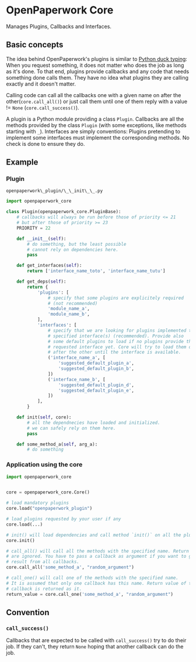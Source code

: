 # OpenPaperwork Core

Manages Plugins, Callbacks and Interfaces.

## Basic concepts

The idea behind OpenPaperwork's plugins is similar to
[Python duck typing](https://en.wikipedia.org/wiki/Duck_typing): When you
request something, it does not matter who does the job as long as it's done. To
that end, plugins provide callbacks and any code that needs something done
calls them. They have no idea what plugins they are calling exactly and it
doesn't matter.

Calling code can call all the callbacks one with a given name on after the
other(`core.call_all()`) or just call them until one of them reply with a
value != `None` (`core.call_success()`).

A plugin is a Python module providing a class `Plugin`.
Callbacks are all the methods provided by the class `Plugin` (with some
exceptions, like methods starting with `_`).
Interfaces are simply conventions: Plugins pretending to implement some
interfaces must implement the corresponding methods. No check is done to ensure
they do.


## Example


### Plugin

`openpaperwork\_plugin/\_\_init\_\_.py`

```py
import openpaperwork_core

class Plugin(openpaperwork_core.PluginBase):
    # callbacks will always be run before those of priority <= 21
    # but after those of priority >= 23
    PRIORITY = 22

    def __init__(self):
        # do something, but the least possible
        # cannot rely on dependencies here.
        pass

    def get_interfaces(self):
        return ['interface_name_toto', 'interface_name_tutu']

    def get_deps(self):
        return {
            'plugins': [
                # specify that some plugins are explicitely required
                # (not recommended)
                'module_name_a',
                'module_name_b',
            ],
            'interfaces': [
                # specify that we are looking for plugins implemented the
                # specified interface(s) (recommended). Provide also
                # some default plugins to load if no plugins provide the
                # requested interface yet. Core will try to load them one
                # after the other until the interface is available.
                ('interface_name_a', [
                    'suggested_default_plugin_a',
                    'suggested_default_plugin_b',
                ])
                ('interface_name_b', [
                    'suggested_default_plugin_d',
                    'suggested_default_plugin_e',
                ])
            ],
        }

    def init(self, core):
        # all the dependnecies have loaded and initialized.
        # we can safely rely on them here.
        pass

    def some_method_a(self, arg_a):
        # do something
```


### Application using the core

```py
import openpaperwork_core


core = openpaperwork_core.Core()

# load mandatory plugins
core.load("openpaperwork_plugin")

# load plugins requested by your user if any
core.load(...)

# init() will load dependencies and call method `init()` on all the plugins
core.init()

# call_all() will call all the methods with the specified name. Return values
# are ignored. You have to pass a callback as argument if you want to get
# result from all callbacks.
core.call_all('some_method_a', "random_argument")

# call_one() will call one of the methods with the specified name.
# It is assumed that only one callback has this name. Return value of the
# callback is returned as it.
return_value = core.call_one('some_method_a', "random_argument")
```


## Convention

### `call_success()`

Callbacks that are expected to be called with `call_success()` try to do their
job. If they can't, they return `None` hoping that another callback can
do the job.
